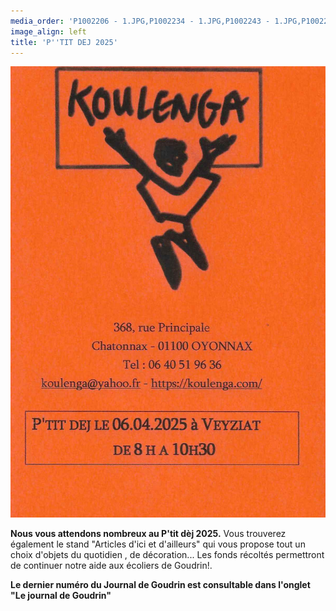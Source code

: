 ```yaml
---
media_order: 'P1002206 - 1.JPG,P1002234 - 1.JPG,P1002243 - 1.JPG,P1002252 - 1.JPG,Colette 3.JPG,2022-12-17-10-16-12.jpg,DSCN0285 - Copie.JPG,DSCN0277.JPG,2022-12-17-10-20-18 6.jpg,Départ d''un groupe.JPG,2024-12-15 à 20.49.32 3.jpg,VOEUX KOULENGA 2025 site.jpg,1 Bulletin adhésion 2025.png,Cantine mai 2024.jpg,Flyer 2025.jpg'
image_align: left
title: 'P''TIT DEJ 2025'
---
```


![Flyer%202025](Flyer%202025.jpg "Flyer%202025")

**Nous vous attendons nombreux au P'tit dèj 2025.**
Vous trouverez également le stand "Articles d'ici et d'ailleurs" qui vous propose tout un choix d'objets du quotidien , de décoration...
Les fonds récoltés permettront de continuer notre aide aux écoliers de Goudrin!.

**Le dernier numéro du Journal de Goudrin est consultable dans l'onglet  "Le journal de Goudrin"**




